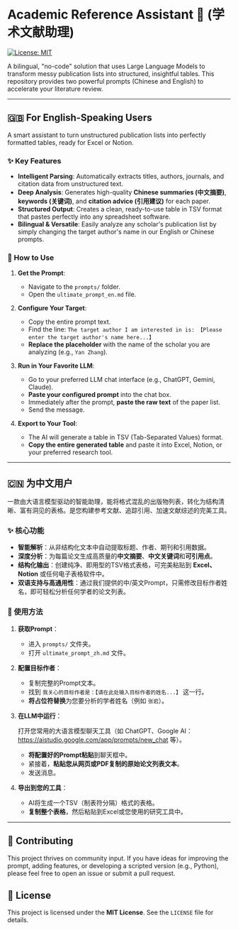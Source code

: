 # Academic Reference Assistant 📝 (学术文献助理)

[![License: MIT](https://img.shields.io/badge/License-MIT-yellow.svg)](https://opensource.org/licenses/MIT)

A bilingual, "no-code" solution that uses Large Language Models to transform messy publication lists into structured, insightful tables. This repository provides two powerful prompts (Chinese and English) to accelerate your literature review.

---

## 🇬🇧 For English-Speaking Users

A smart assistant to turn unstructured publication lists into perfectly formatted tables, ready for Excel or Notion.

### ✨ Key Features

- **Intelligent Parsing**: Automatically extracts titles, authors, journals, and citation data from unstructured text.
- **Deep Analysis**: Generates high-quality **Chinese summaries (中文摘要)**, **keywords (关键词)**, and **citation advice (引用建议)** for each paper.
- **Structured Output**: Creates a clean, ready-to-use table in TSV format that pastes perfectly into any spreadsheet software.
- **Bilingual & Versatile**: Easily analyze any scholar's publication list by simply changing the target author's name in our English or Chinese prompts.

### 🔧 How to Use

1. **Get the Prompt**:

   * Navigate to the `prompts/` folder.
   * Open the `ultimate_prompt_en.md` file.
2. **Configure Your Target**:

   * Copy the entire prompt text.
   * Find the line: `The target author I am interested in is: 【Please enter the target author's name here...】`
   * **Replace the placeholder** with the name of the scholar you are analyzing (e.g., `Yan Zhang`).
3. **Run in Your Favorite LLM**:

   * Go to your preferred LLM chat interface (e.g., ChatGPT, Gemini, Claude).
   * **Paste your configured prompt** into the chat box.
   * Immediately after the prompt, **paste the raw text** of the paper list.
   * Send the message.
4. **Export to Your Tool**:

   * The AI will generate a table in TSV (Tab-Separated Values) format.
   * **Copy the entire generated table** and paste it into Excel, Notion, or your preferred research tool.

---

## 🇨🇳 为中文用户

一款由大语言模型驱动的智能助理，能将格式混乱的出版物列表，转化为结构清晰、富有洞见的表格。是您构建参考文献、追踪引用、加速文献综述的完美工具。

### ✨ 核心功能

- **智能解析**：从非结构化文本中自动提取标题、作者、期刊和引用数据。
- **深度分析**：为每篇论文生成高质量的**中文摘要**、**中文关键词**和**可引用点**。
- **结构化输出**：创建纯净、即用型的TSV格式表格，可完美粘贴到 **Excel、Notion** 或任何电子表格软件中。
- **双语支持与高通用性**：通过我们提供的中/英文Prompt，只需修改目标作者姓名，即可轻松分析任何学者的论文列表。

### 🔧 使用方法

1. **获取Prompt**：

   * 进入 `prompts/` 文件夹。
   * 打开 `ultimate_prompt_zh.md` 文件。
2. **配置目标作者**：

   * 复制完整的Prompt文本。
   * 找到 `我关心的目标作者是：【请在此处输入目标作者的姓名...】` 这一行。
   * **将占位符替换**为您要分析的学者姓名（例如 `张岩`）。
3. **在LLM中运行**：

   打开您常用的大语言模型聊天工具（如 ChatGPT、Google AI：https://aistudio.google.com/app/prompts/new_chat 等）。

   * **将配置好的Prompt粘贴**到聊天框中。
   * 紧接着，**粘贴您从网页或PDF复制的原始论文列表文本**。
   * 发送消息。
4. **导出到您的工具**：

   * AI将生成一个TSV（制表符分隔）格式的表格。
   * **复制整个表格**，然后粘贴到Excel或您使用的研究工具中。

---

## 🤝 Contributing

This project thrives on community input. If you have ideas for improving the prompt, adding features, or developing a scripted version (e.g., Python), please feel free to open an issue or submit a pull request.

## 📜 License

This project is licensed under the **MIT License**. See the `LICENSE` file for details.
